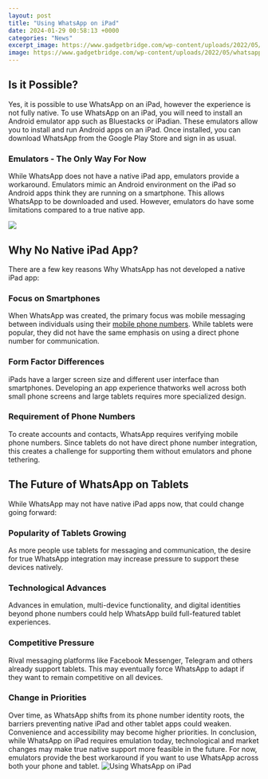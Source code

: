 ```yaml
---
layout: post
title: "Using WhatsApp on iPad"
date: 2024-01-29 00:58:13 +0000
categories: "News"
excerpt_image: https://www.gadgetbridge.com/wp-content/uploads/2022/05/whatsapp-ipad-F2.jpg
image: https://www.gadgetbridge.com/wp-content/uploads/2022/05/whatsapp-ipad-F2.jpg
---
```


## Is it Possible?
Yes, it is possible to use WhatsApp on an iPad, however the experience is not fully native. To use WhatsApp on an iPad, you will need to install an Android emulator app such as Bluestacks or iPadian. These emulators allow you to install and run Android apps on an iPad. Once installed, you can download WhatsApp from the Google Play Store and sign in as usual. 
### Emulators - The Only Way For Now
While WhatsApp does not have a native iPad app, emulators provide a workaround. Emulators mimic an Android environment on the iPad so Android apps think they are running on a smartphone. This allows WhatsApp to be downloaded and used. However, emulators do have some limitations compared to a true native app.

![](https://media.idownloadblog.com/wp-content/uploads/2023/03/Three-dots-icon-in-top-right-of-WhatsApp-chat-on-iPad.jpg)
## Why No Native iPad App? 
There are a few key reasons Why WhatsApp has not developed a native iPad app:
### Focus on Smartphones
When WhatsApp was created, the primary focus was mobile messaging between individuals using their [mobile phone numbers](https://fistore.mysenprints.com/collection/aliff). While tablets were popular, they did not have the same emphasis on using a direct phone number for communication.
### Form Factor Differences  
iPads have a larger screen size and different user interface than smartphones. Developing an app experience thatworks well across both small phone screens and large tablets requires more specialized design.
### Requirement of Phone Numbers
To create accounts and contacts, WhatsApp requires verifying mobile phone numbers. Since tablets do not have direct phone number integration, this creates a challenge for supporting them without emulators and phone tethering.
## The Future of WhatsApp on Tablets
While WhatsApp may not have native iPad apps now, that could change going forward:
### Popularity of Tablets Growing  
As more people use tablets for messaging and communication, the desire for true WhatsApp integration may increase pressure to support these devices natively.
### Technological Advances
Advances in emulation, multi-device functionality, and digital identities beyond phone numbers could help WhatsApp build full-featured tablet experiences. 
### Competitive Pressure
Rival messaging platforms like Facebook Messenger, Telegram and others already support tablets. This may eventually force WhatsApp to adapt if they want to remain competitive on all devices.
### Change in Priorities
Over time, as WhatsApp shifts from its phone number identity roots, the barriers preventing native iPad and other tablet apps could weaken. Convenience and accessibility may become higher priorities.
In conclusion, while WhatsApp on iPad requires emulation today, technological and market changes may make true native support more feasible in the future. For now, emulators provide the best workaround if you want to use WhatsApp across both your phone and tablet.
![Using WhatsApp on iPad](https://www.gadgetbridge.com/wp-content/uploads/2022/05/whatsapp-ipad-F2.jpg)